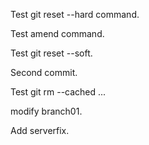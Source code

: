 Test git reset --hard command.

Test amend command.

Test git reset --soft.

Second commit.

Test git rm --cached ...

modify branch01.

Add serverfix.

